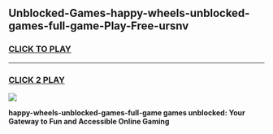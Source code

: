 
## Unblocked-Games-happy-wheels-unblocked-games-full-game-Play-Free-ursnv
<h3>
<a href="https://premium76.site?title=happy-wheels-unblocked-games-full-game&ref=18A">CLICK TO PLAY</a></h3>
<hr>

<h3>
<a href="https://premium76.site?title=happy-wheels-unblocked-games-full-game&ref=18A">CLICK 2 PLAY</a>
  
</h3>

<a href="https://premium76.site?title=happy-wheels-unblocked-games-full-game&ref=18A"><img src="https://clearcache.store/games.png"></a>


**happy-wheels-unblocked-games-full-game games unblocked: Your Gateway to Fun and Accessible Online Gaming**
